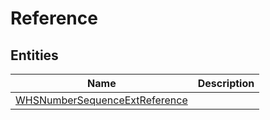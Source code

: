 
# Reference


## Entities

|Name|Description|
|---|---|
|[WHSNumberSequenceExtReference](WHSNumberSequenceExtReference.cdm.json)||
